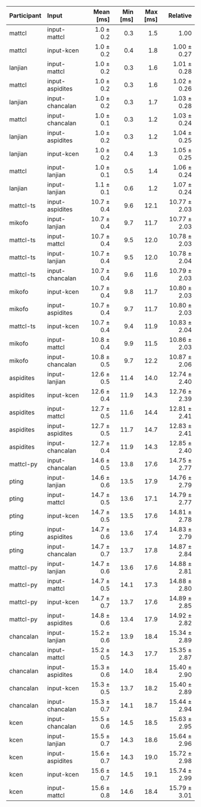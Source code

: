| Participant | Input | Mean [ms] | Min [ms] | Max [ms] | Relative |
|:---|:---|---:|---:|---:|---:|
| mattcl | input-mattcl | 1.0 ± 0.2 | 0.3 | 1.5 | 1.00 |
| mattcl | input-kcen | 1.0 ± 0.2 | 0.4 | 1.8 | 1.00 ± 0.27 |
| lanjian | input-mattcl | 1.0 ± 0.2 | 0.3 | 1.6 | 1.01 ± 0.28 |
| mattcl | input-aspidites | 1.0 ± 0.2 | 0.3 | 1.6 | 1.02 ± 0.26 |
| lanjian | input-chancalan | 1.0 ± 0.2 | 0.3 | 1.7 | 1.03 ± 0.28 |
| mattcl | input-chancalan | 1.0 ± 0.1 | 0.3 | 1.2 | 1.03 ± 0.24 |
| lanjian | input-aspidites | 1.0 ± 0.2 | 0.3 | 1.2 | 1.04 ± 0.25 |
| lanjian | input-kcen | 1.0 ± 0.2 | 0.4 | 1.3 | 1.05 ± 0.25 |
| mattcl | input-lanjian | 1.0 ± 0.1 | 0.5 | 1.4 | 1.06 ± 0.24 |
| lanjian | input-lanjian | 1.1 ± 0.1 | 0.6 | 1.2 | 1.07 ± 0.24 |
| mattcl-ts | input-aspidites | 10.7 ± 0.4 | 9.6 | 12.1 | 10.77 ± 2.03 |
| mikofo | input-lanjian | 10.7 ± 0.4 | 9.7 | 11.7 | 10.77 ± 2.03 |
| mattcl-ts | input-mattcl | 10.7 ± 0.4 | 9.5 | 12.0 | 10.78 ± 2.03 |
| mattcl-ts | input-lanjian | 10.7 ± 0.4 | 9.5 | 12.0 | 10.78 ± 2.04 |
| mattcl-ts | input-chancalan | 10.7 ± 0.4 | 9.6 | 11.6 | 10.79 ± 2.03 |
| mikofo | input-kcen | 10.7 ± 0.4 | 9.8 | 11.7 | 10.80 ± 2.03 |
| mikofo | input-aspidites | 10.7 ± 0.4 | 9.7 | 11.7 | 10.80 ± 2.03 |
| mattcl-ts | input-kcen | 10.7 ± 0.4 | 9.4 | 11.9 | 10.83 ± 2.04 |
| mikofo | input-mattcl | 10.8 ± 0.4 | 9.9 | 11.5 | 10.86 ± 2.03 |
| mikofo | input-chancalan | 10.8 ± 0.5 | 9.7 | 12.2 | 10.87 ± 2.06 |
| aspidites | input-lanjian | 12.6 ± 0.5 | 11.4 | 14.0 | 12.74 ± 2.40 |
| aspidites | input-kcen | 12.6 ± 0.4 | 11.9 | 14.3 | 12.76 ± 2.39 |
| aspidites | input-mattcl | 12.7 ± 0.5 | 11.6 | 14.4 | 12.81 ± 2.41 |
| aspidites | input-aspidites | 12.7 ± 0.5 | 11.7 | 14.7 | 12.83 ± 2.41 |
| aspidites | input-chancalan | 12.7 ± 0.4 | 11.9 | 14.3 | 12.85 ± 2.40 |
| mattcl-py | input-chancalan | 14.6 ± 0.5 | 13.8 | 17.6 | 14.75 ± 2.77 |
| pting | input-lanjian | 14.6 ± 0.6 | 13.5 | 17.9 | 14.76 ± 2.79 |
| pting | input-mattcl | 14.7 ± 0.5 | 13.6 | 17.1 | 14.79 ± 2.77 |
| pting | input-kcen | 14.7 ± 0.5 | 13.5 | 17.6 | 14.81 ± 2.78 |
| pting | input-aspidites | 14.7 ± 0.6 | 13.6 | 17.4 | 14.83 ± 2.79 |
| pting | input-chancalan | 14.7 ± 0.7 | 13.7 | 17.8 | 14.87 ± 2.84 |
| mattcl-py | input-lanjian | 14.7 ± 0.6 | 13.6 | 17.6 | 14.88 ± 2.81 |
| mattcl-py | input-mattcl | 14.7 ± 0.5 | 14.1 | 17.3 | 14.88 ± 2.80 |
| mattcl-py | input-kcen | 14.7 ± 0.7 | 13.7 | 17.6 | 14.89 ± 2.85 |
| mattcl-py | input-aspidites | 14.8 ± 0.6 | 13.4 | 17.9 | 14.92 ± 2.82 |
| chancalan | input-lanjian | 15.2 ± 0.6 | 13.9 | 18.4 | 15.34 ± 2.89 |
| chancalan | input-mattcl | 15.2 ± 0.5 | 14.3 | 17.7 | 15.35 ± 2.87 |
| chancalan | input-aspidites | 15.3 ± 0.6 | 14.0 | 18.4 | 15.40 ± 2.90 |
| chancalan | input-kcen | 15.3 ± 0.5 | 13.7 | 18.2 | 15.40 ± 2.89 |
| chancalan | input-chancalan | 15.3 ± 0.7 | 14.1 | 18.7 | 15.44 ± 2.94 |
| kcen | input-chancalan | 15.5 ± 0.6 | 14.5 | 18.5 | 15.63 ± 2.95 |
| kcen | input-lanjian | 15.5 ± 0.7 | 14.3 | 18.6 | 15.64 ± 2.96 |
| kcen | input-aspidites | 15.6 ± 0.7 | 14.3 | 19.0 | 15.72 ± 2.98 |
| kcen | input-kcen | 15.6 ± 0.7 | 14.5 | 19.1 | 15.74 ± 2.99 |
| kcen | input-mattcl | 15.6 ± 0.8 | 14.6 | 18.4 | 15.79 ± 3.01 |
